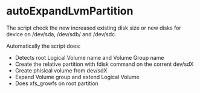 # autoExpandLvmPartition

The script check the new increased existing disk size or new disks for device on /dev/sda, /dev/sdb/ and /dev/sdc.

Automatically the script does:

- Detects root Logical Volume name and Volume Group name
- Create the relative partition with fdisk command on the corrent dev/sdX
- Create phisical volume from dev/sdX
- Expand Volume group and extend Logical Volume
- Does xfs_growfs on root partition
